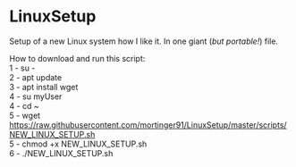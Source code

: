 # LinuxSetup
Setup of a new Linux system how I like it. In one giant (<i>but portable!</i>) file.

How to download and run this script:<br>
1 - su -<br>
2 - apt update<br>
3 - apt install wget<br>
4 - su myUser<br>
4 - cd ~<br>
5 - wget https://raw.githubusercontent.com/mortinger91/LinuxSetup/master/scripts/NEW_LINUX_SETUP.sh<br>
5 - chmod +x NEW_LINUX_SETUP.sh<br>
6 - ./NEW_LINUX_SETUP.sh<br>
